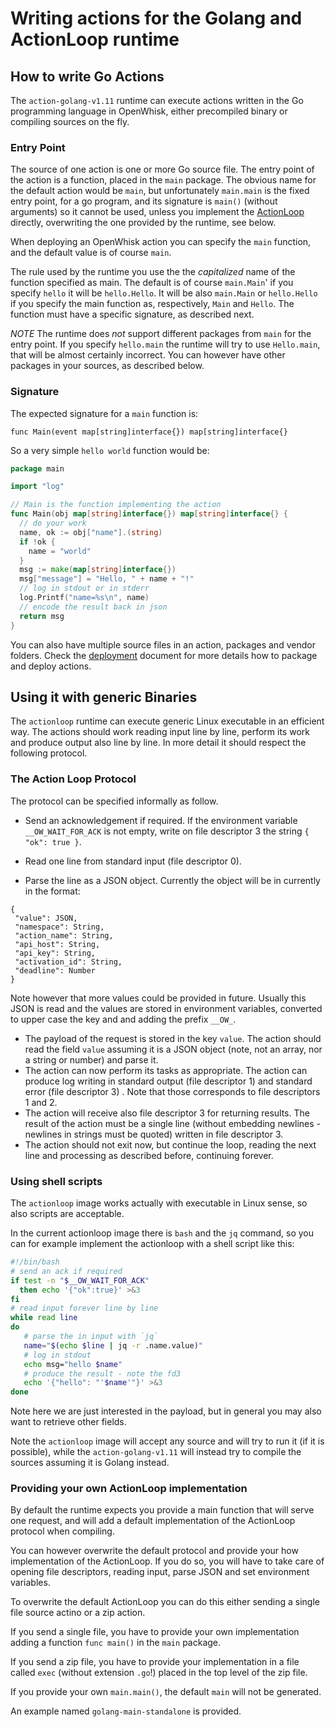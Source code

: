 <!--
#
# Licensed to the Apache Software Foundation (ASF) under one or more
# contributor license agreements.  See the NOTICE file distributed with
# this work for additional information regarding copyright ownership.
# The ASF licenses this file to You under the Apache License, Version 2.0
# (the "License"); you may not use this file except in compliance with
# the License.  You may obtain a copy of the License at
#
#     http://www.apache.org/licenses/LICENSE-2.0
#
# Unless required by applicable law or agreed to in writing, software
# distributed under the License is distributed on an "AS IS" BASIS,
# WITHOUT WARRANTIES OR CONDITIONS OF ANY KIND, either express or implied.
# See the License for the specific language governing permissions and
# limitations under the License.
#
-->
# Writing actions for the Golang and ActionLoop runtime

<a name="golang"/>

## How to write Go Actions

The `action-golang-v1.11` runtime can execute actions written in the Go programming language in OpenWhisk, either precompiled binary or compiling sources on the fly.

### Entry Point

The source of one action is one or more Go source file. The entry point of the action is a function, placed in the `main` package. The obvious name for the default action would be `main`, but unfortunately `main.main` is the fixed entry point, for a go program, and its signature is `main()` (without arguments) so it cannot be used, unless you implement the [ActionLoop](#actionloopgo) directly, overwriting the one provided by the runtime, see below.

When deploying an OpenWhisk action you can specify the `main` function, and the default value is of course `main`.

The rule used by the runtime you use the  the *capitalized* name of the function specified as main. The default is of course `main.Main`' if you specify `hello` it will be `hello.Hello`. It will be also `main.Main` or `hello.Hello` if you specify the main function as, respectively, `Main` and `Hello`. The function must have a specific signature, as described next.

*NOTE* The runtime does *not* support different packages from `main` for the entry point. If you specify `hello.main` the runtime will try to use `Hello.main`, that will be almost certainly incorrect. You can however have other packages in your sources, as described below.

### Signature

The expected signature for a `main` function is:

`func Main(event map[string]interface{}) map[string]interface{}`

So a very simple `hello world` function would be:

```go
package main

import "log"

// Main is the function implementing the action
func Main(obj map[string]interface{}) map[string]interface{} {
  // do your work
  name, ok := obj["name"].(string)
  if !ok {
    name = "world"
  }
  msg := make(map[string]interface{})
  msg["message"] = "Hello, " + name + "!"
  // log in stdout or in stderr
  log.Printf("name=%s\n", name)
  // encode the result back in json
  return msg
}
```

You can also have multiple source files in an action, packages and vendor folders.  Check the [deployment](DEPLOYMENT.md) document for more details how to package and deploy actions.

<a name="generic"/>

## Using it with generic Binaries

The `actionloop` runtime can execute  generic Linux executable in an efficient way. The actions should work reading input line by line, perform its work and produce output also line by line. In more detail it should respect the following protocol.

<a name="actionloop">

### The Action Loop Protocol

The protocol can be specified informally as follow.

- Send an acknowledgement if required. If the environment variable `__OW_WAIT_FOR_ACK` is not empty, write on file descriptor 3 the string `{ "ok": true }`.

- Read one line from standard input (file descriptor 0).
- Parse the line as a JSON object. Currently the object will be in currently in the format:

```
{
 "value": JSON,
 "namespace": String,
 "action_name": String,
 "api_host": String,
 "api_key": String,
 "activation_id": String,
 "deadline": Number
}
```

Note however that more values could be provided in future.
Usually this JSON is read and the values are stored in environment variables, converted to upper case the key and  and adding the prefix `__OW_`.

- The payload of the request is stored in the key `value`. The action should read the field `value` assuming it is a JSON object (note, not an array, nor a string or number) and parse it.
- The action can now perform its tasks as appropriate. The action can produce log writing  in standard output (file descriptor 1) and standard error (file descriptor 3) . Note that those corresponds to file descriptors 1 and 2.
- The action will receive also file descriptor 3 for returning results. The result of the action must be a single line (without embedding newlines - newlines in strings must be quoted) written in file descriptor 3.
- The action should not exit now, but continue the loop, reading the next line and processing as described before, continuing forever.

### Using shell scripts

The `actionloop` image works actually with executable in Linux sense, so also scripts are acceptable.

In the current actionloop image there is `bash` and the `jq` command, so you can for example implement the actionloop with a shell script like this:

```bash
#!/bin/bash
# send an ack if required
if test -n "$__OW_WAIT_FOR_ACK"
  then echo '{"ok":true}' >&3
fi
# read input forever line by line
while read line
do
   # parse the in input with `jq`
   name="$(echo $line | jq -r .name.value)"
   # log in stdout
   echo msg="hello $name"
   # produce the result - note the fd3
   echo '{"hello": "'$name'"}' >&3
done
```

Note here we are just interested in the payload, but in general you may also want to retrieve other fields.

Note the `actionloop` image will accept any source and will try to run it (if it is possible), while the `action-golang-v1.11`  will instead try to compile the sources assuming it is Golang instead.

<a name="actionloopgo">

### Providing your own ActionLoop implementation

By default the runtime expects you provide a main function that will serve one request, and will add a default implementation of the ActionLoop protocol when compiling.

You can however overwrite the default protocol and provide your how implementation of the ActionLoop. If you do so, you will have to take care of opening file descriptors, reading input, parse JSON and set environment variables.

To overwrite the default ActionLoop you can do this either sending a single file source actino or a zip action.

If you send a single file, you have to provide your own implementation adding a function `func main()` in the `main` package.

If you send a zip file, you have to provide your implementation in a file called `exec` (without extension `.go`!) placed in the top level of the zip file.

If you provide your own `main.main()`, the default `main` will not be generated.

An example named `golang-main-standalone` is provided.
